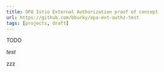 ```yaml
---
title: OPA Istio External Authorization proof of concept
url: https://github.com/bburky/opa-ext-authz-test
tags: [projects, draft]
---
```


TODO

_test_

<!-- excerpt -->
zzz
